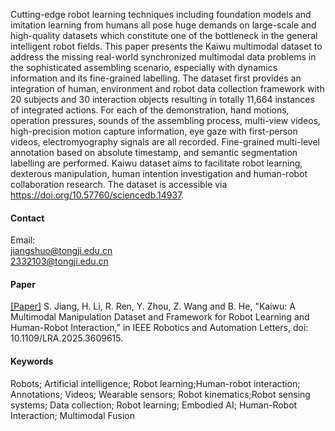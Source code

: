 

<!-- [![Kaiwu](https://robot.tongji.edu.cn/info/1297/2097.htm)](https://robot.tongji.edu.cn/info/1297/2097.htm) -->
Cutting-edge robot learning techniques including foundation models and imitation learning from humans all pose huge demands on large-scale and high-quality datasets which constitute one of the bottleneck in the general intelligent robot fields. This paper presents the Kaiwu  multimodal dataset to address the missing real-world synchronized multimodal data problems in the sophisticated assembling scenario, especially with dynamics information and its fine-grained labelling. The dataset first provides an integration of human, environment and robot data collection framework with 20 subjects and 30 interaction objects resulting in totally 11,664 instances of integrated actions. For each of the demonstration, hand motions, operation pressures, sounds of the assembling process, multi-view videos, high-precision motion capture information, eye gaze with first-person videos, electromyography signals are all recorded. Fine-grained multi-level annotation based on absolute timestamp, and semantic segmentation labelling are performed. Kaiwu dataset aims to facilitate robot learning, dexterous manipulation, human intention investigation and human-robot collaboration research. The dataset is accessible via https://doi.org/10.57760/sciencedb.14937. 
#### Contact

Email:\
jiangshuo@tongji.edu.cn\
2332103@tongji.edu.cn

#### Paper
[[Paper]](https://ieeexplore.ieee.org/document/11160665)
S. Jiang, H. Li, R. Ren, Y. Zhou, Z. Wang and B. He, "Kaiwu: A Multimodal Manipulation Dataset and Framework for Robot Learning and Human-Robot Interaction," in IEEE Robotics and Automation Letters, doi: 10.1109/LRA.2025.3609615.

#### Keywords 
Robots; Artificial intelligence; Robot learning;Human-robot interaction; Annotations; Videos; Wearable sensors; Robot kinematics;Robot sensing systems; Data collection; Robot learning; Embodied AI; Human-Robot Interaction; Multimodal Fusion

